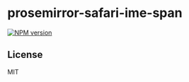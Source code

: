 # prosemirror-safari-ime-span

[![NPM version](https://img.shields.io/npm/v/prosemirror-safari-ime-span?color=a1b858&label=)](https://www.npmjs.com/package/prosemirror-safari-ime-span)

## License

MIT
